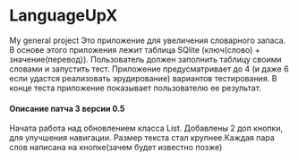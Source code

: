 # LanguageUpX
My general project
Это приложение для увеличения словарного запаса. В основе этого приложения лежит таблица SQlite (ключ(слово) + значение(перевод)). Пользователь должен заполнить таблицу своими словами и запустить тест. Приложение предусматривает до 4 (и даже 6 если удастся реализовать эрудирование) вариантов тестирования. В конце теста приложение показывает пользователю ее результат.
#### Описание патча 3 версии 0.5
Начата работа над обновлением класса List. Добавлены 2 доп кнопки, для улучшения навигации. Размер текста стал крупнее.Каждая пара слов написана на кнопке(зачем будет известно позже)

